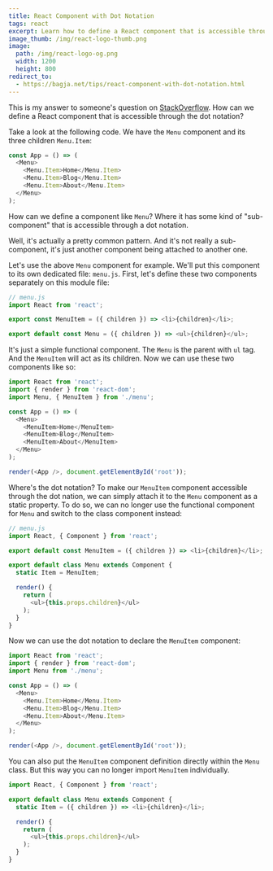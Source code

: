 ```yaml
---
title: React Component with Dot Notation
tags: react
excerpt: Learn how to define a React component that is accessible through the dot notation. A common component pattern to show a parent-child relation.
image_thumb: /img/react-logo-thumb.png
image:
  path: /img/react-logo-og.png
  width: 1200
  height: 800
redirect_to:
  - https://bagja.net/tips/react-component-with-dot-notation.html
---
```

This is my answer to someone's question on [StackOverflow](https://stackoverflow.com/questions/49256472/react-how-to-extend-a-component-that-has-child-components-and-keep-them/49258038#answer-49258038). How can we define a React component that is accessible through the dot notation?

Take a look at the following code. We have the `Menu` component and its three children `Menu.Item`:

```js
const App = () => (
  <Menu>
    <Menu.Item>Home</Menu.Item>
    <Menu.Item>Blog</Menu.Item>
    <Menu.Item>About</Menu.Item>
  </Menu>
);
```

How can we define a component like `Menu`? Where it has some kind of "sub-component" that is accessible through a dot notation.

Well, it's actually a pretty common pattern. And it's not really a sub-component, it's just another component being attached to another one.

Let's use the above `Menu` component for example. We'll put this component to its own dedicated file: `menu.js`. First, let's define these two components separately on this module file:

```js
// menu.js
import React from 'react';

export const MenuItem = ({ children }) => <li>{children}</li>;

export default const Menu = ({ children }) => <ul>{children}</ul>;
```

It's just a simple functional component. The `Menu` is the parent with `ul` tag. And the `MenuItem` will act as its children. Now we can use these two components like so:

```js
import React from 'react';
import { render } from 'react-dom';
import Menu, { MenuItem } from './menu';

const App = () => (
  <Menu>
    <MenuItem>Home</MenuItem>
    <MenuItem>Blog</MenuItem>
    <MenuItem>About</MenuItem>
  </Menu>
);

render(<App />, document.getElementById('root'));
```

Where's the dot notation? To make our `MenuItem` component accessible through the dot nation, we can simply attach it to the `Menu` component as a static property. To do so, we can no longer use the functional component for `Menu` and switch to the class component instead:

```js
// menu.js
import React, { Component } from 'react';

export default const MenuItem = ({ children }) => <li>{children}</li>;

export default class Menu extends Component {
  static Item = MenuItem;

  render() {
    return (
      <ul>{this.props.children}</ul>
    );
  }
}
```

Now we can use the dot notation to declare the `MenuItem` component:

```js
import React from 'react';
import { render } from 'react-dom';
import Menu from './menu';

const App = () => (
  <Menu>
    <Menu.Item>Home</Menu.Item>
    <Menu.Item>Blog</Menu.Item>
    <Menu.Item>About</Menu.Item>
  </Menu>
);

render(<App />, document.getElementById('root'));
```

You can also put the `MenuItem` component definition directly within the `Menu` class. But this way you can no longer import `MenuItem` individually.

```js
import React, { Component } from 'react';

export default class Menu extends Component {
  static Item = ({ children }) => <li>{children}</li>;

  render() {
    return (
      <ul>{this.props.children}</ul>
    );
  }
}
```
